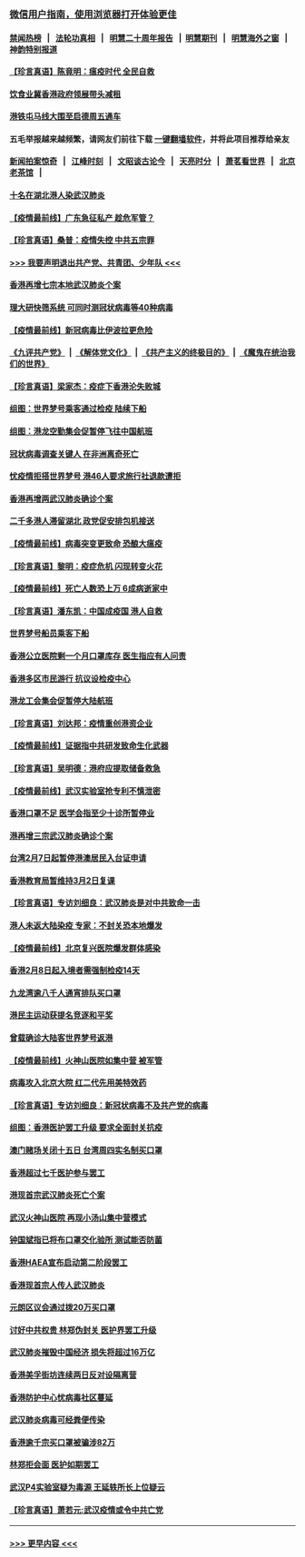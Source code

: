 ### [微信用户指南，使用浏览器打开体验更佳](https://github.com/gfw-breaker/banned-news1/blob/master/indexes/wechat-guide.md?t=0)
#### [禁闻热榜](热点新闻.md?t=0)  &nbsp;&nbsp;|&nbsp;&nbsp; [法轮功真相](https://github.com/gfw-breaker/truth/blob/master/README.md?t=0) &nbsp;&nbsp;|&nbsp;&nbsp; [明慧二十周年报告](https://github.com/gfw-breaker/mh-reports/blob/master/README.md?t=0) &nbsp;&nbsp;|&nbsp;&nbsp;[明慧期刊](https://github.com/gfw-breaker/mh-qikan) &nbsp;&nbsp;|&nbsp;&nbsp; [明慧海外之窗](https://github.com/gfw-breaker/mh-news/blob/master/README.md?t=0) &nbsp;&nbsp;|&nbsp;&nbsp; [神韵特别报道](https://github.com/gfw-breaker/mh-news/blob/master/shenyun.md?t=0)
#### [【珍言真语】陈竟明：瘟疫时代 全民自救](../pages/nsc415/n11866765.md?t=02140211) 
#### [饮食业冀香港政府领展带头减租](../pages/nsc415/n11864876.md?t=02140211) 
#### [港铁屯马线大围至启德周五通车](../pages/nsc415/n11864842.md?t=02140211) 
#### 五毛举报越来越频繁，请网友们前往下载 [一键翻墙软件](https://github.com/gfw-breaker/ssr-accounts)，并将此项目推荐给亲友
#### [新闻拍案惊奇](https://github.com/gfw-breaker/banned-news1/blob/master/pages/link4.md) &nbsp;&nbsp;|&nbsp;&nbsp; [江峰时刻](https://github.com/gfw-breaker/banned-news1/blob/master/pages/link4.md) &nbsp;&nbsp;|&nbsp;&nbsp; [文昭谈古论今](https://github.com/gfw-breaker/banned-news1/blob/master/pages/link4.md) &nbsp;&nbsp;|&nbsp;&nbsp; [天亮时分](https://github.com/gfw-breaker/banned-news1/blob/master/pages/link4.md) &nbsp;&nbsp;|&nbsp;&nbsp; [萧茗看世界](https://github.com/gfw-breaker/banned-news1/blob/master/pages/link4.md) &nbsp;&nbsp;|&nbsp;&nbsp; [北京老茶馆](https://github.com/gfw-breaker/banned-news1/blob/master/pages/link4.md) &nbsp;&nbsp;|&nbsp;&nbsp; 
#### [十名在湖北港人染武汉肺炎](../pages/nsc415/n11864807.md?t=02140211) 
#### [【疫情最前线】广东急征私产 趁危军管？](../pages/nsc415/n11864205.md?t=02140211) 
#### [【珍言真语】桑普：疫情失控 中共五宗罪](../pages/nsc415/n11864157.md?t=02140211) 
#### [>>> 我要声明退出共产党、共青团、少年队 <<<](https://github.com/begood0513/goodnews/blob/master/quit/letter.md) 
#### [香港再增七宗本地武汉肺炎个案](../pages/nsc415/n11862405.md?t=02140211) 
#### [理大研快筛系统 可同时测冠状病毒等40种病毒](../pages/nsc415/n11862376.md?t=02140211) 
#### [【疫情最前线】新冠病毒比伊波拉更危险](../pages/nsc415/n11862199.md?t=02140211) 
#### [《九评共产党》](https://github.com/begood0513/9ping.md/blob/master/README.md) &nbsp;|&nbsp; [《解体党文化》](../../../../jtdwh.md/blob/master/README.md)  &nbsp;|&nbsp; [《共产主义的终极目的》](../../../../gczydzjmd.md/blob/master/README.md) &nbsp;|&nbsp; [《魔鬼在统治我们的世界》](../../../../mgztzwmdsj.md/blob/master/README.md) 
#### [【珍言真语】梁家杰：疫症下香港沦失败城](../pages/nsc415/n11861588.md?t=02140211) 
#### [组图：世界梦号乘客通过检疫 陆续下船](../pages/nsc415/n11858302.md?t=02140211) 
#### [组图：港龙空勤集会促暂停飞往中国航班](../pages/nsc415/n11858190.md?t=02140211) 
#### [冠状病毒调查关键人 在非洲离奇死亡](../pages/nsc415/n11859798.md?t=02140211) 
#### [忧疫情拒搭世界梦号 港46人要求旅行社退款遭拒](../pages/nsc415/n11859849.md?t=02140211) 
#### [香港再增两武汉肺炎确诊个案](../pages/nsc415/n11859833.md?t=02140211) 
#### [二千多港人滞留湖北 政党促安排包机接送](../pages/nsc415/n11859831.md?t=02140211) 
#### [【疫情最前线】病毒突变更致命 恐酿大瘟疫](../pages/nsc415/n11859604.md?t=02140211) 
#### [【珍言真语】黎明：疫症危机 闪现转变火花](../pages/nsc415/n11859199.md?t=02140211) 
#### [【疫情最前线】死亡人数恐上万 6成病逝家中](../pages/nsc415/n11856687.md?t=02140211) 
#### [【珍言真语】潘东凯：中国成疫国 港人自救](../pages/nsc415/n11856962.md?t=02140211) 
#### [世界梦号船员乘客下船](../pages/nsc415/n11856883.md?t=02140211) 
#### [香港公立医院剩一个月口罩库存 医生指应有人问责](../pages/nsc415/n11856875.md?t=02140211) 
#### [香港多区市民游行 抗议设检疫中心](../pages/nsc415/n11856866.md?t=02140211) 
#### [港龙工会集会促暂停大陆航班](../pages/nsc415/n11856840.md?t=02140211) 
#### [【珍言真语】刘达邦：疫情重创港资企业](../pages/nsc415/n11854274.md?t=02140211) 
#### [【疫情最前线】证据指中共研发致命生化武器](../pages/nsc415/n11853087.md?t=02140211) 
#### [【珍言真语】吴明德：港府应提取储备救急](../pages/nsc415/n11852734.md?t=02140211) 
#### [【疫情最前线】武汉实验室抢专利不慎泄密](../pages/nsc415/n11850310.md?t=02140211) 
#### [香港口罩不足 医学会指至少十诊所暂停业](../pages/nsc415/n11850301.md?t=02140211) 
#### [港再增三宗武汉肺炎确诊个案](../pages/nsc415/n11850328.md?t=02140211) 
#### [台湾2月7日起暂停港澳居民入台证申请](../pages/nsc415/n11850304.md?t=02140211) 
#### [香港教育局暂维持3月2日复课](../pages/nsc415/n11850260.md?t=02140211) 
#### [【珍言真语】专访刘细良：武汉肺炎是对中共致命一击](../pages/nsc415/n11849934.md?t=02140211) 
#### [港人未返大陆染疫 专家：不封关恐本地爆发](../pages/nsc415/n11848021.md?t=02140211) 
#### [【疫情最前线】北京复兴医院爆发群体感染](../pages/nsc415/n11847626.md?t=02140211) 
#### [香港2月8日起入境者需强制检疫14天](../pages/nsc415/n11847658.md?t=02140211) 
#### [九龙湾逾八千人通宵排队买口罩](../pages/nsc415/n11847647.md?t=02140211) 
#### [港民主运动获提名竞逐和平奖](../pages/nsc415/n11847633.md?t=02140211) 
#### [曾载确诊大陆客世界梦号返港](../pages/nsc415/n11847608.md?t=02140211) 
#### [【疫情最前线】火神山医院如集中营 被军管](../pages/nsc415/n11847524.md?t=02140211) 
#### [病毒攻入北京大院 红二代先用美特效药](../pages/nsc415/n11847427.md?t=02140211) 
#### [【珍言真语】专访刘细良：新冠状病毒不及共产党的病毒](../pages/nsc415/n11847164.md?t=02140211) 
#### [组图：香港医护罢工升级 要求全面封关抗疫](../pages/nsc415/n11844107.md?t=02140211) 
#### [澳门赌场关闭十五日 台湾周四实名制买口罩](../pages/nsc415/n11845083.md?t=02140211) 
#### [香港超过七千医护参与罢工](../pages/nsc415/n11845051.md?t=02140211) 
#### [港现首宗武汉肺炎死亡个案](../pages/nsc415/n11844998.md?t=02140211) 
#### [武汉火神山医院 再现小汤山集中营模式](../pages/nsc415/n11844763.md?t=02140211) 
#### [钟国斌指已将布口罩交化验所 测试能否防菌](../pages/nsc415/n11842783.md?t=02140211) 
#### [香港HAEA宣布启动第二阶段罢工](../pages/nsc415/n11842723.md?t=02140211) 
#### [香港现首宗人传人武汉肺炎](../pages/nsc415/n11842766.md?t=02140211) 
#### [元朗区议会通过拨20万买口罩](../pages/nsc415/n11842754.md?t=02140211) 
#### [讨好中共权贵 林郑伪封关 医护界罢工升级](../pages/nsc415/n11842359.md?t=02140211) 
#### [武汉肺炎摧毁中国经济 损失将超过16万亿](../pages/nsc415/n11839723.md?t=02140211) 
#### [香港美孚街坊连续两日反对设隔离营](../pages/nsc415/n11839962.md?t=02140211) 
#### [香港防护中心忧病毒社区蔓延](../pages/nsc415/n11839933.md?t=02140211) 
#### [武汉肺炎病毒可经粪便传染](../pages/nsc415/n11839939.md?t=02140211) 
#### [香港逾千宗买口罩被骗涉82万](../pages/nsc415/n11839914.md?t=02140211) 
#### [林郑拒会面 医护如期罢工](../pages/nsc415/n11839892.md?t=02140211) 
#### [武汉P4实验室疑为毒源 王延轶所长上位疑云](../pages/nsc415/n11835543.md?t=02140211) 
#### [【珍言真语】萧若元:武汉疫情或令中共亡党](../pages/nsc415/n11829394.md?t=02140211) 

----
#### [ >>> 更早内容 <<< ](../indexes/nsc415-earlier.md)
